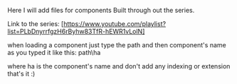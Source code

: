 Here I will add files for components Built through out the series.

Link to the series: [https://www.youtube.com/playlist?list=PLbDnyrrfgzH6rByhw83TfR-hEWR1vLolN]

when loading a component just type the path and then component's name as you typed it like this:
path\ha

where ha is the component's name and don't add any indexing or extension that's it :)

